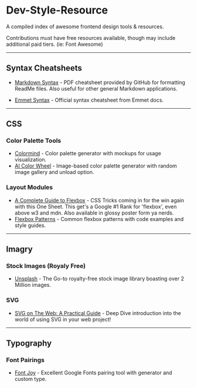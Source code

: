 # Dev-Style-Resource
A compiled index of awesome frontend design tools &amp; resources.<p />
Contributions must have free resources available, though may include additional paid tiers. (ie: Font Awesome)

<hr/>


## Syntax Cheatsheets ##

* [Markdown Syntax](https://guides.github.com/pdfs/markdown-cheatsheet-online.pdf) - PDF cheatsheet provided by GitHub for formatting ReadMe files. Also useful for other general Markdown applications.

* [Emmet Syntax](https://docs.emmet.io/cheat-sheet/) - Official syntax cheatsheet from Emmet docs.

<hr/>


## CSS ##

### Color Palette Tools ###

* [Colormind](http://colormind.io) - Color palette generator with mockups for usage visualization.
* [AI Color Wheel](https://brandmark.io/color-wheel) - Image-based color palette generator with random image gallery and unload option.

### Layout Modules ###
* [A Complete Guide to Flexbox](https://css-tricks.com/snippets/css/a-guide-to-flexbox/) - CSS Tricks coming in for the win again with this One Sheet. This get's a Google #1 Rank for 'flexbox', even above w3 and mdn. Also available in glossy poster form ya nerds.
* [Flexbox Patterns](https://www.flexboxpatterns.com) - Common flexbox patterns with code examples and style guides.

<hr/>


## Imagry ##

### Stock Images (Royaly Free) ###

* [Unsplash](https://unsplash.com) - The Go-to royalty-free stock image library boasting over 2 Million images.

### SVG ###
* [SVG on The Web: A Practical Guide](https://svgontheweb.com) - Deep Dive introduction into the world of using SVG in your web project!

<hr/>


## Typography ##

### Font Pairings ###
* [Font Joy](https://fontjoy.com) - Excellent Google Fonts pairing tool with generator and custom type.
